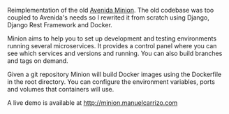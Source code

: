 Reimplementation of the old [Avenida Minion](old.md).
The old codebase was too coupled to Avenida's needs so I rewrited it from scratch using Django, Django Rest Framework and Docker.

Minion aims to help you to set up development and testing environments running several microservices. It provides a control panel where you can see which services and versions and running. You can also build branches and tags on demand.

Given a git repository Minion will build Docker images using the Dockerfile in the root directory. You can configure the environment variables, ports and volumes that containers will use.

A live demo is available at http://minion.manuelcarrizo.com
